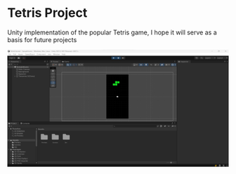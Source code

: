 # Tetris Project

Unity implementation of the popular Tetris game, I hope it will serve as a basis for future projects

![enter image description here](./screenshoot.jpg)


